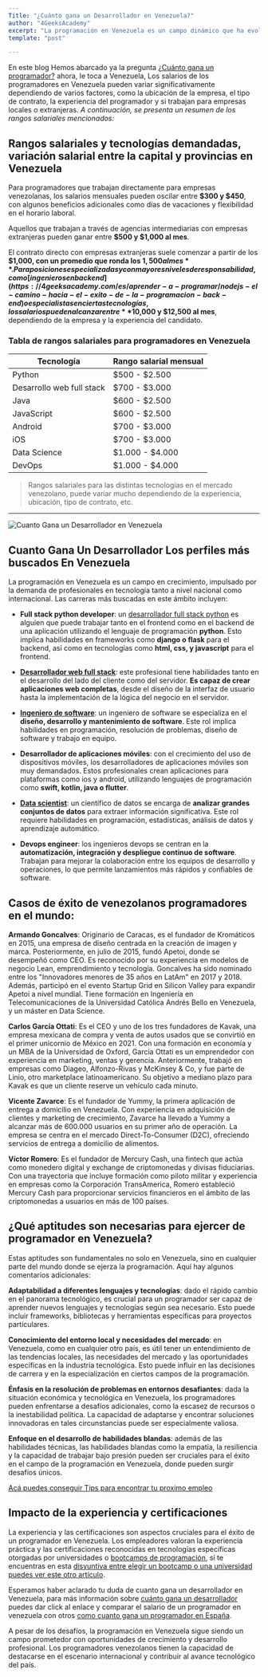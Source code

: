```yaml
---
Title: "¿Cuánto gana un Desarrollador en Venezuela?"
author: "4GeeksAcademy"
excerpt: "La programación en Venezuela es un campo dinámico que ha evolucionado constantemente, enfrentando desafíos económicos, políticos y sociales que han moldeado su trayectoria. A pesar de los obstáculos, los programadores venezolanos han demostrado su capacidad para innovar y adaptarse en un entorno en constante cambio"
template: "post"

---
```




En este blog Hemos abarcado ya la pregunta [¿Cuánto gana un programador?](https://4geeksacademy.com/es/cuanto-gana-un-programador/cuanto-gana-un-programador) ahora, le toca a Venezuela, Los salarios de los programadores en Venezuela pueden variar significativamente dependiendo de varios factores, como la ubicación de la empresa, el tipo de contrato, la experiencia del programador y si trabajan para empresas locales o extranjeras. *A continuación, se presenta un resumen de los rangos salariales mencionados:*



## Rangos salariales y tecnologías demandadas, variación salarial entre la capital y provincias en Venezuela

Para programadores que trabajan directamente para empresas venezolanas, los salarios mensuales pueden oscilar entre **$300 y $450**, con algunos beneficios adicionales como días de vacaciones y flexibilidad en el horario laboral.

Aquellos que trabajan a través de agencias intermediarias con empresas extranjeras pueden ganar entre **$500 y $1,000 al mes**.

El contrato directo con empresas extranjeras suele comenzar a partir de los **$1,000, con un promedio que ronda los $1,500 al mes**. Para posiciones especializadas y con mayores niveles de responsabilidad, como [ingenieros en backend](https://4geeksacademy.com/es/aprender-a-programar/nodejs-el-camino-hacia-el-exito-de-la-programacion-back-end) o especialistas en ciertas tecnologías, los salarios pueden alcanzar entre **$10,000 y $12,500 al mes**, dependiendo de la empresa y la experiencia del candidato.



### Tabla de rangos salariales para programadores en Venezuela

| Tecnología | Rango salarial mensual |
|---|---|
| Python | $500 - $2.500 |
| Desarrollo web full stack | $700 - $3.000 |
| Java | $600 - $2.500 |
| JavaScript | $600 - $2.500 | 
| Android | $700 - $3.000 |
| iOS | $700 - $3.000 |
| Data Science | $1.000 - $4.000 |
| DevOps | $1.000 - $4.000 |

>Rangos salariales para las distintas tecnologías en el mercado venezolano, puede variar mucho dependiendo de la experiencia, ubicación, tipo de contrato, etc. 

---

![Cuanto Gana un Desarrollador en Venezuela](https://breathecode.herokuapp.com/v1/media/file/caracasdia-jpg "Cuanto Gana un Desarrollador en Venezuela")

## Cuanto Gana Un Desarrollador Los perfiles más buscados En Venezuela

La programación en Venezuela es un campo en crecimiento, impulsado por la demanda de profesionales en tecnología tanto a nivel nacional como internacional. Las carreras más buscadas en este ámbito incluyen:

- **Full stack python developer**: un [desarrollador full stack python](https://4geeksacademy.com/es/tendencias-y-tecnologia/porque-ensenamos-python-4geeks) es alguien que puede trabajar tanto en el frontend como en el backend de una aplicación utilizando el lenguaje de programación **python**. Esto implica habilidades en frameworks como **django o flask** para el backend, así como en tecnologías como **html, css, y javascript** para el frontend.

- **[Desarrollador web full stack](https://4geeksacademy.com/es/coding-bootcamps/desarrollador-full-stack)**: este profesional tiene habilidades tanto en el desarrollo del lado del cliente como del servidor. **Es capaz de crear aplicaciones web completas**, desde el diseño de la interfaz de usuario hasta la implementación de la lógica del negocio en el servidor.

- **[Ingeniero de software](https://4geeksacademy.com/es/coding-bootcamps/ingenieria-de-software-programacion)**: un ingeniero de software se especializa en el **diseño, desarrollo y mantenimiento de software**. Este rol implica habilidades en programación, resolución de problemas, diseño de software y trabajo en equipo.

- **Desarrollador de aplicaciones móviles**: con el crecimiento del uso de dispositivos móviles, los desarrolladores de aplicaciones móviles son muy demandados. Estos profesionales crean aplicaciones para plataformas como ios y android, utilizando lenguajes de programación como **swift, kotlin, java o flutter**.

- **[Data scientist](https://4geeksacademy.com/es/coding-bootcamps/curso-datascience-machine-learning)**: un científico de datos se encarga de **analizar grandes conjuntos de datos** para extraer información significativa. Este rol requiere habilidades en programación, estadísticas, análisis de datos y aprendizaje automático.

- **Devops engineer**: los ingenieros devops se centran en la **automatización, integración y despliegue continuo de software**. Trabajan para mejorar la colaboración entre los equipos de desarrollo y operaciones, lo que permite lanzamientos más rápidos y confiables de software.


## Casos de éxito de venezolanos programadores en el mundo:


**Armando Goncalves**: Originario de Caracas, es el fundador de Kromáticos en 2015, una empresa de diseño centrada en la creación de imagen y marca. Posteriormente, en julio de 2015, fundó Apetoi, donde se desempeñó como CEO. Es reconocido por su experiencia en modelos de negocio Lean, emprendimiento y tecnología. Goncalves ha sido nominado entre los "Innovadores menores de 35 años en LatAm" en 2017 y 2018. Además, participó en el evento Startup Grid en Silicon Valley para expandir Apetoi a nivel mundial. Tiene formación en Ingeniería en Telecomunicaciones de la Universidad Católica Andrés Bello en Venezuela, y un máster en Data Science. 


**Carlos García Ottati**: Es el CEO y uno de los tres fundadores de Kavak, una empresa mexicana de compra y venta de autos usados que se convirtió en el primer unicornio de México en 2021. Con una formación en economía y un MBA de la Universidad de Oxford, García Ottati es un emprendedor con experiencia en marketing, ventas y gerencia. Anteriormente, trabajó en empresas como Diageo, Alfonzo-Rivas y McKinsey & Co, y fue parte de Linio, otro marketplace latinoamericano. Su objetivo a mediano plazo para Kavak es que un cliente reserve un vehículo cada minuto.

**Vicente Zavarce**: Es el fundador de Yummy, la primera aplicación de entrega a domicilio en Venezuela. Con experiencia en adquisición de clientes y marketing de crecimiento, Zavarce ha llevado a Yummy a alcanzar más de 600.000 usuarios en su primer año de operación. La empresa se centra en el mercado Direct-To-Consumer (D2C), ofreciendo servicios de entrega a domicilio de alimentos.


**Víctor Romero**: Es el fundador de Mercury Cash, una fintech que actúa como monedero digital y exchange de criptomonedas y divisas fiduciarias. Con una trayectoria que incluye formación como piloto militar y experiencia en empresas como la Corporación TransAmerica, Romero estableció Mercury Cash para proporcionar servicios financieros en el ámbito de las criptomonedas a usuarios en más de 100 países.


## ¿Qué aptitudes son necesarias para ejercer de programador en Venezuela?

Estas aptitudes son fundamentales no solo en Venezuela, sino en cualquier parte del mundo donde se ejerza la programación. Aquí hay algunos comentarios adicionales:

**Adaptabilidad a diferentes lenguajes y tecnologías**: dado el rápido cambio en el panorama tecnológico, es crucial para un programador ser capaz de aprender nuevos lenguajes y tecnologías según sea necesario. Esto puede incluir frameworks, bibliotecas y herramientas específicas para proyectos particulares.

**Conocimiento del entorno local y necesidades del mercado**: en Venezuela, como en cualquier otro país, es útil tener un entendimiento de las tendencias locales, las necesidades del mercado y las oportunidades específicas en la industria tecnológica. Esto puede influir en las decisiones de carrera y en la especialización en ciertos campos de la programación.

**Énfasis en la resolución de problemas en entornos desafiantes**: dada la situación económica y tecnológica en Venezuela, los programadores pueden enfrentarse a desafíos adicionales, como la escasez de recursos o la inestabilidad política. La capacidad de adaptarse y encontrar soluciones innovadoras en tales circunstancias puede ser especialmente valiosa.

**Enfoque en el desarrollo de habilidades blandas**: además de las habilidades técnicas, las habilidades blandas como la empatía, la resiliencia y la capacidad de trabajar bajo presión pueden ser cruciales para el éxito en el campo de la programación en Venezuela, donde pueden surgir desafíos únicos.

[Acá puedes conseguir Tips para encontrar tu proximo empleo](https://4geeksacademy.com/es/cuanto-gana-un-programador/tips-para-encontrar-trabajo) 

## Impacto de la experiencia y certificaciones

La experiencia y las certificaciones son aspectos cruciales para el éxito de un programador en Venezuela. Los empleadores valoran la experiencia práctica y las certificaciones reconocidas en tecnologías específicas otorgadas por universidades o [bootcamps de programación](https://4geeksacademy.com/es/coding-campus/online-bootcamp-programacion), si te encuentras en esta [disyuntiva entre elegir un bootcamp o una universidad puedes ver este otro artículo](https://4geeksacademy.com/es/aprender-a-programar/disyuntiva-para-futuros-programadores-universidad-o-bootcamp). 

Esperamos haber aclarado tu duda de cuanto gana un desarrollador en Venezuela, para más información sobre [cuánto gana un desarrollador](https://4geeksacademy.com/es/blog-en-espanol/cuanto-gana-un-programador) puedes dar click al enlace  y  comparar el salario de un programador en venezuela con otros [como cuanto gana un programador en España](https://4geeksacademy.com/es/cuanto-gana-un-programador/cuanto-gana-un-programador-en-espana).

A pesar de los desafíos, la programación en Venezuela sigue siendo un campo prometedor con oportunidades de crecimiento y desarrollo profesional. Los programadores venezolanos tienen la capacidad de destacarse en el escenario internacional y contribuir al avance tecnológico del país.



